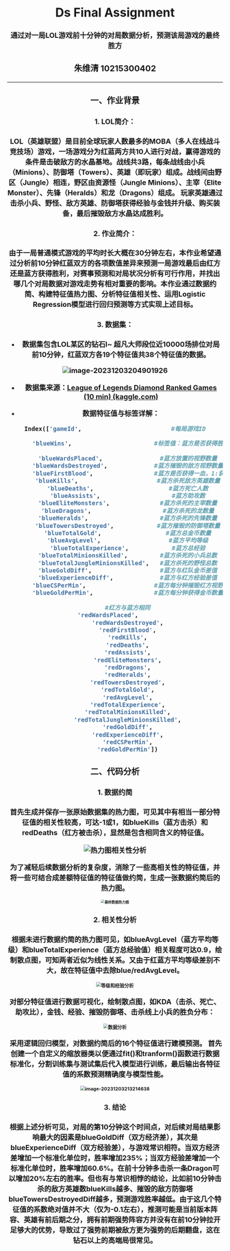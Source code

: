 <h1>
    <center>
        Ds Final Assignment
    </center>
<h3>
    <center>
        通过对一局LOL游戏前十分钟的对局数据分析，预测该局游戏的最终胜方

<h3>
    <center>
        朱维清 10215300402
</h3>

---

### 一、作业背景

#### 1. LOL简介：

​		LOL（英雄联盟）是目前全球玩家人数最多的MOBA（多人在线战斗竞技场）游戏，一场游戏分为红蓝两方共10人进行对战，赢得游戏的条件是击破敌方的水晶基地。
​		战线共3路，每条战线由小兵（Minions）、防御塔（Towers）、英雄（即玩家）组成。
​		战线间由野区（Jungle）相连，野区由资源怪（Jungle Minions）、主宰（Elite Monster）、先锋（Heralds）和龙（Dragons）组成。
​		玩家英雄通过击杀小兵、野怪、敌方英雄、防御塔获得经验与金钱并升级、购买装备，最后摧毁敌方水晶达成胜利。

#### 2. 作业简介：

​		由于一局普通模式游戏的平均时长大概在30分钟左右，本作业希望通过分析**前10分钟红蓝双方的各项数值差异来预测一局游戏最后由红方还是蓝方获得胜利**，对赛事预测和对局状况分析有可行作用，并找出哪几个对局数据对游戏走势有相对重要的影响。
​		本作业通过数据约简、构建特征值热力图、分析特征值相关性、运用Logistic Regression模型进行回归预测等方式实现上述目标。

#### 3. 数据集：

+ 数据集包含LOL某区的钻石Ⅰ~ 超凡大师段位近10000场排位对局前10分钟，红蓝双方各19个特征值共38个特征值的数据。

![image-20231203204901926](image/大作业讲解/image-20231203204901926.png)

+ **数据集来源**：[League of Legends Diamond Ranked Games (10 min) (kaggle.com)](https://www.kaggle.com/datasets/bobbyscience/league-of-legends-diamond-ranked-games-10-min/discussion)

+ **数据特征值与标签详解：**

```python
Index(['gameId',                         #每局游戏ID
       
       'blueWins',                       #标签值：蓝方是否获得胜利，1:胜利、0:失败
       
       'blueWardsPlaced',                #蓝方放置的视野数量
       'blueWardsDestroyed',             #蓝方摧毁的敌方视野数量
       'blueFirstBlood',                 #蓝方是否获得一血，1:获得、0:未获得
       'blueKills',                      #蓝方杀死敌方英雄数量
       'blueDeaths',                     #蓝方死亡人数
       'blueAssists',                    #蓝方助攻数
       'blueEliteMonsters',              #蓝方杀死的主宰数量
       'blueDragons',                    #蓝方杀死的龙数量
       'blueHeralds',                    #蓝方杀死的先锋数量
       'blueTowersDestroyed',            #蓝方摧毁的防御塔数量
       'blueTotalGold',                  #蓝方总金币数量
       'blueAvgLevel',                   #蓝方平均等级
       'blueTotalExperience',            #蓝方总经验
       'blueTotalMinionsKilled',         #蓝方杀死的小兵总数
       'blueTotalJungleMinionsKilled',   #蓝方杀死的野怪总数
       'blueGoldDiff',                   #蓝方与红队金币差值
       'blueExperienceDiff',             #蓝方与红方经验差值
       'blueCSPerMin',                   #蓝方每分钟摧毁红方视野数量
       'blueGoldPerMin',                 #蓝方每分钟获得金币数量
       
       #红方与蓝方相同
       'redWardsPlaced',           
       'redWardsDestroyed',
       'redFirstBlood',
       'redKills',
       'redDeaths',
       'redAssists',
       'redEliteMonsters',
       'redDragons',
       'redHeralds',
       'redTowersDestroyed',
       'redTotalGold',
       'redAvgLevel',
       'redTotalExperience',
       'redTotalMinionsKilled',
       'redTotalJungleMinionsKilled',
       'redGoldDiff',
       'redExperienceDiff',
       'redCSPerMin',
       'redGoldPerMin'])
```



### 二、代码分析

#### 1. 数据约简

​		首先生成并保存一张原始数据集的热力图，可见其中有相当一部分特征值的相关性较高，可达-1或1，如blueKills（蓝方击杀）和redDeaths（红方被击杀），显然是包含相同含义的特征值。

![热力图相关性分析](image/大作业讲解/热力图相关性分析.jpg)

​		为了减轻后续数据分析的复杂度，消除了一些高相关性的特征值，并将一些可结合成差额特征值的特征值做约简，生成一张数据约简后的热力图。

<img src="image/大作业讲解/最终数据热力图.jpg" alt="最终数据热力图" style="zoom:50%;" />

#### 2. 相关性分析

​		根据未进行数据约简的热力图可见，如blueAvgLevel（蓝方平均等级）和blueTotalExperience（蓝方总经验值）相关程度可达0.9，绘制散点图，可知两者近似为线性关系。又由于红蓝方平均等级差别不大，故在特征值中去除blue/redAvgLevel。

<img src="image/大作业讲解/等级和经验分析.jpg" alt="等级和经验分析" style="zoom: 67%;" />

​		对部分特征值进行数据可视化，绘制散点图，如KDA（击杀、死亡、助攻比），金钱、经验、摧毁防御塔、击杀线上小兵的胜负分布：

<img src="image/大作业讲解/数据分析.jpg" alt="数据分析" style="zoom:67%;" />

​		采用逻辑回归模型，对数据约简后的16个特征值进行建模预测。
​		首先创建一个自定义的缩放器类以便通过fit()和tranform()函数进行数据标准化，分割训练集与测试集后代入模型进行训练，最后输出各特征值的系数预测精确度与模型性能。

<img src="image/大作业讲解/image-20231203213214638.png" alt="image-20231203213214638" style="zoom:67%;" />

#### 3. 结论

​		根据上述分析可见，对局的第10分钟这个时间点，对后续对局结果影响**最大的因素是blueGoldDiff（双方经济差），其次是blueExperienceDiff（双方经验差）**，与游戏常识相符。**当双方经济差增加一个标准化单位时，胜率增加235%；当双方经验差增加一个标准化单位时，胜率增加60.6%。在前十分钟多击杀一条Dragon可以增加20%左右的胜率。**
​		但也有与常识相悖的结论，比如**前10分钟击杀的敌方英雄数blueKills越多、摧毁的敌方防御塔blueTowersDestroyedDiff越多，预测游戏胜率越低**。由于这几个特征值的系数绝对值并不大（仅为-0.1左右），推测可能是**当前版本阵容、英雄有前后期之分，拥有前期强势阵容方并没有在前10分钟拉开足够大的优势，导致过了强势前期被敌方更为强势的后期翻盘**，这在钻石以上的高端局很常见。
